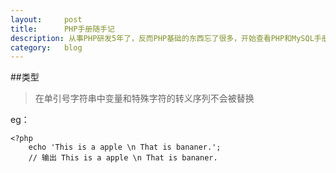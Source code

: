 ```yaml
---
layout:		post
title:		PHP手册随手记
description: 从事PHP研发5年了，反而PHP基础的东西忘了很多，开始查看PHP和MySQL手册，特此记录。万变不离其宗。想要突破瓶颈，还得回头看下基础手册。
category:	blog
---
```


##类型

>在单引号字符串中变量和特殊字符的转义序列不会被替换

eg：
	
	<?php
		echo 'This is a apple \n That is bananer.';
		// 输出 This is a apple \n That is bananer.